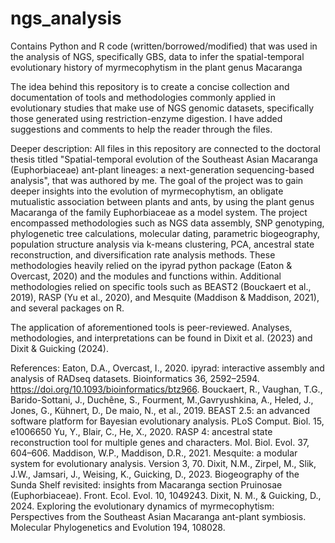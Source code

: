 # ngs_analysis
Contains Python and R code (written/borrowed/modified) that was used in the analysis of NGS, specifically GBS, data to infer the spatial-temporal evolutionary history of myrmecophytism in the plant genus Macaranga

The idea behind this repository is to create a concise collection and documentation of tools and methodologies commonly applied in evolutionary studies that make use of NGS genomic datasets, specifically those generated using restriction-enzyme digestion. I have added suggestions and comments to help the reader through the files. 

Deeper description: All files in this repository are connected to the doctoral thesis titled "Spatial-temporal evolution of the Southeast Asian Macaranga (Euphorbiaceae) ant-plant lineages: a next-generation sequencing-based analysis", that was authored by me. The goal of the project was to gain deeper insights into the evolution of myrmecophytism, an obligate mutualistic association between plants and ants, by using the plant genus Macaranga of the family Euphorbiaceae as a model system. The project encompassed methodologies such as NGS data assembly, SNP genotyping, phylogenetic tree calculations, molecular dating, parametric biogeography, population structure analysis via k-means clustering, PCA, ancestral state reconstruction, and diversification rate analysis methods. These methodologies heavily relied on the ipyrad python package (Eaton & Overcast, 2020) and the modules and functions within. Additional methodologies relied on specific tools such as BEAST2 (Bouckaert et al., 2019), RASP (Yu et al., 2020), and Mesquite (Maddison & Maddison, 2021), and several packages on R. 

The application of aforementioned tools is peer-reviewed. Analyses, methodologies, and interpretations can be found in Dixit et al. (2023) and Dixit & Guicking (2024). 


References:
Eaton, D.A., Overcast, I., 2020. ipyrad: interactive assembly and analysis of RADseq datasets. Bioinformatics 36, 2592–2594. https://doi.org/10.1093/bioinformatics/btz966.
Bouckaert, R., Vaughan, T.G., Barido-Sottani, J., Duchêne, S., Fourment, M.,Gavryushkina, A., Heled, J., Jones, G., Kühnert, D., De maio, N., et al., 2019. BEAST 2.5: an advanced software platform for Bayesian evolutionary analysis. PLoS Comput. Biol. 15, e1006650
Yu, Y., Blair, C., He, X., 2020. RASP 4: ancestral state reconstruction tool for multiple genes and characters. Mol. Biol. Evol. 37, 604–606.
Maddison, W.P., Maddison, D.R., 2021. Mesquite: a modular system for evolutionary analysis. Version 3, 70.
Dixit, N.M., Zirpel, M., Slik, J.W., Jamsari, J., Weising, K., Guicking, D., 2023. Biogeography of the Sunda Shelf revisited: insights from Macaranga section Pruinosae (Euphorbiaceae). Front. Ecol. Evol. 10, 1049243.
Dixit, N. M., & Guicking, D., 2024. Exploring the evolutionary dynamics of myrmecophytism: Perspectives from the Southeast Asian Macaranga ant-plant symbiosis. Molecular Phylogenetics and Evolution 194, 108028.
